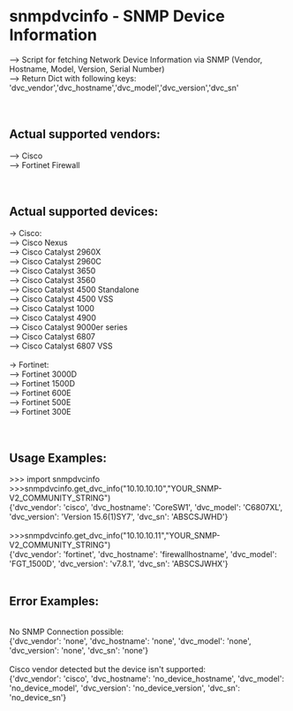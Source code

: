 # snmpdvcinfo - SNMP Device Information
--> Script for fetching Network Device Information via SNMP (Vendor, Hostname, Model, Version, Serial Number) <br />
--> Return Dict with following keys: 'dvc_vendor','dvc_hostname','dvc_model','dvc_version','dvc_sn' <br />
<br />
<br />
## Actual supported vendors:
--> Cisco<br />
--> Fortinet Firewall<br />
<br />
<br />
## Actual supported devices:
-> Cisco: <br />
--> Cisco Nexus <br />
--> Cisco Catalyst 2960X <br />
--> Cisco Catalyst 2960C <br />
--> Cisco Catalyst 3650 <br />
--> Cisco Catalyst 3560 <br />
--> Cisco Catalyst 4500 Standalone <br />
--> Cisco Catalyst 4500 VSS <br />
--> Cisco Catalyst 1000 <br />
--> Cisco Catalyst 4900 <br />
--> Cisco Catalyst 9000er series <br />
--> Cisco Catalyst 6807 <br />
--> Cisco Catalyst 6807 VSS <br />
<br />
-> Fortinet: <br />
--> Fortinet 3000D <br />
--> Fortinet 1500D <br />
--> Fortinet 600E <br />
--> Fortinet 500E <br />
--> Fortinet 300E <br />
<br />
<br />
## Usage Examples:
\>>> import snmpdvcinfo <br />
\>>>snmpdvcinfo.get_dvc_info("10.10.10.10","YOUR_SNMP-V2_COMMUNITY_STRING")  <br />
{'dvc_vendor': 'cisco', 'dvc_hostname': 'CoreSW1', 'dvc_model': 'C6807XL', 'dvc_version': 'Version 15.6(1)SY7', 'dvc_sn': 'ABSCSJWHD'}<br />
<br />
\>>>snmpdvcinfo.get_dvc_info("10.10.10.11","YOUR_SNMP-V2_COMMUNITY_STRING")  <br />
{'dvc_vendor': 'fortinet', 'dvc_hostname': 'firewallhostname', 'dvc_model': 'FGT_1500D', 'dvc_version': 'v7.8.1', 'dvc_sn': 'ABSCSJWHX'}<br />
<br />
## Error Examples:
<br />
No SNMP Connection possible:<br />
{'dvc_vendor': 'none', 'dvc_hostname': 'none', 'dvc_model': 'none', 'dvc_version': 'none', 'dvc_sn': 'none'}<br />
<br />
Cisco vendor detected but the device isn't supported:<br />
{'dvc_vendor': 'cisco', 'dvc_hostname': 'no_device_hostname', 'dvc_model': 'no_device_model', 'dvc_version': 'no_device_version', 'dvc_sn': 'no_device_sn'}

